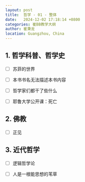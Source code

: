 ```yaml
---
layout: post
title:  哲学 - 01 - 整体
date:   2024-12-02 17:18:14 +0800
categories: 崔BB教学大纲
author: 崔秉龙
location: Guangzhou, China
---
```






## 1. 哲学科普、哲学史

- [ ] 苏菲的世界

- [ ] 本书书名无法描述本书内容

- [ ] 哲学家们都干了些什么

- [ ] 耶鲁大学公开课：死亡

## 2. 佛教

- [ ] 正见

## 3. 近代哲学

- [ ] 逻辑哲学论

- [ ] 人是一根能思想的苇草

<!-- ## 1. 自然哲学

- [ ] 米利都学派（Thales, Anaximander, Anaximenes）

- [ ] 毕达哥拉斯学派（Pythagoreanism）

- [ ] 赫拉克利特（Heraclitus）

- [ ] 巴门尼德（Parmenides）

- [ ] 恩培多克勒（Empedocles）

- [ ] 安尼克斯泰内斯（Anaxagoras）

- [ ] 德谟克利特（Democritus）

## 2. 古希腊哲学

- [ ] 苏格拉底（Socrates）

- [ ] 柏拉图（Platonism）

- [ ] 亚里士多德（Aristotelianism）

## 3. 希腊罗马哲学

- [ ] 斯多葛主义（Stoicism）

- [ ] 伊壁鸠鲁主义（Epicureanism）

- [ ] 新柏拉图主义（Neoplatonism）

## 4. 基督教哲学

- [ ] 早期基督教哲学（如奥古斯丁 Augustine）

- [ ] 经院哲学（Scholasticism，包括托马斯·阿奎那 Thomas Aquinas）

## 5. 文艺复兴哲学

- [ ] 人文主义（Humanism）

- [ ] 自然哲学的复兴

## 6. 近代哲学

- [ ] 理性主义（Rationalism，如笛卡尔 Descartes, 斯宾诺莎 Spinoza, 莱布尼茨 Leibniz）

- [ ] 经验主义（Empiricism，如洛克 Locke, 休谟 Hume, 伯克利 Berkeley）

- [ ] 启蒙哲学（Enlightenment Philosophy）

## 7. 19世纪哲学

- [ ] 德国古典哲学（如康德 Kant, 黑格尔 Hegel, 费尔巴哈 Feuerbach）

- [ ] 黑格尔主义（Hegelianism）

- [ ] 存在主义（Existentialism，如基尔凯郭尔 Kierkegaard, 尼采 Nietzsche）

- [ ] 马克思主义（Marxism）

## 8. 20世纪哲学

- [ ] 分析哲学（Analytic Philosophy）

- [ ] 实用主义（Pragmatism）

- [ ] 现象学（Phenomenology，如胡塞尔 Husserl, 海德格尔 Heidegger）

- [ ] 结构主义（Structuralism）

- [ ] 后结构主义（Post-Structuralism，如德里达 Derrida, 福柯 Foucault）

- [ ] 解构主义（Deconstruction）

- [ ] 西方马克思主义（Western Marxism）

- [ ] 批判理论（Critical Theory） -->